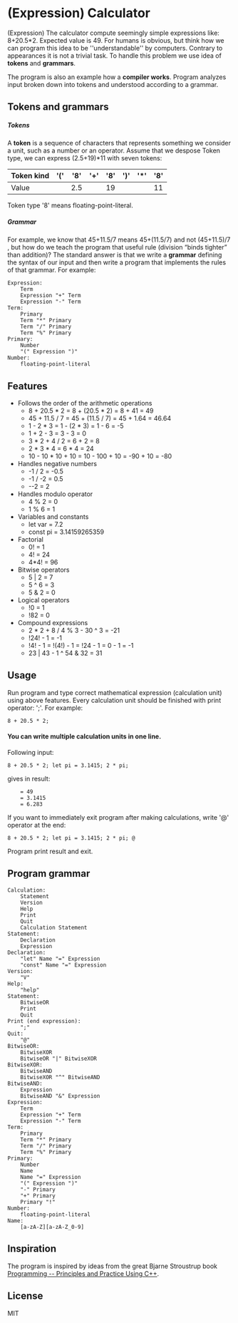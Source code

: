 # (Expression) Calculator

(Expression) The calculator compute seemingly simple expressions like: 8+20.5*2.
Expected value is 49. For humans is obvious, but think how we can program this idea
to be ''understandable'' by computers. Contrary to appearances it is not a trivial task.
To handle this problem we use idea of **tokens** and **grammars**.

The program is also an example how a **compiler works**. Program analyzes input broken
down into tokens and understood according to a grammar.

## Tokens and grammars
##### Tokens
A **token** is a sequence of characters that represents something we consider a unit, such
as a number or an operator. Assume that we despose Token type, we can express 
(2.5+19)*11 with seven tokens:

Token kind | '(' | '8' | '+' | '8' | ')' | '*' | '8' |
---        | --- | --- | --- | --- | --- | --- | --- |
Value      |     | 2.5 |     |  19 |     |     | 11  |

Token type '8' means floating-point-literal.

##### Grammar
For example, we know that 45+11.5/7 means 45+(11.5/7) and not (45+11.5)/7 , but how do we
teach the program that useful rule (division “binds tighter” than addition)? The standard
answer is that we write a **grammar** defining the syntax of our input and then write a program
that implements the rules of that grammar. For example:
```
Expression:
    Term
    Expression "+" Term
    Expression "-" Term
Term:
    Primary
    Term "*" Primary
    Term "/" Primary
    Term "%" Primary
Primary:
    Number
    "(" Expression ")"
Number:
    floating-point-literal
```

## Features
- Follows the order of the arithmetic operations
    - 8 + 20.5 * 2 = 8 + (20.5 * 2) = 8 + 41 = 49
    - 45 + 11.5 / 7 = 45 + (11.5 / 7) = 45 + 1.64 = 46.64 
    - 1 - 2 * 3 = 1 - (2 * 3) = 1 - 6 = -5
    - 1 + 2 - 3 = 3 - 3 = 0
    - 3 * 2 + 4 / 2 = 6 + 2 = 8
    - 2 * 3 * 4 = 6 * 4 = 24
    - 10 - 10 * 10 + 10 = 10 - 100 + 10 = -90 + 10 = -80
- Handles negative numbers
    - -1 / 2 = -0.5
    - -1 / -2 = 0.5
    - --2 = 2
- Handles modulo operator
    - 4 % 2 = 0
    - 1 % 6 = 1
- Variables and constants
    - let var = 7.2
    - const pi = 3.14159265359
- Factorial
    - 0! = 1
    - 4! = 24
    - 4*4! = 96
- Bitwise operators
    - 5 | 2 = 7
    - 5 ^ 6 = 3
    - 5 & 2 = 0
- Logical operators
    - !0 = 1
    - !82 = 0
- Compound expressions
    - 2 * 2 + 8 / 4 % 3 - 30 ^ 3 = -21
    - !24! - 1 = -1
    - !4! - 1 = !(4!) - 1 = !24 - 1 = 0 - 1 = -1
    - 23 | 43 - 1 ^ 54 & 32 = 31

## Usage
Run program and type correct mathematical expression (calculation unit) using above features.
Every calculation unit should be finished with print operator: ';'. For example:
```
8 + 20.5 * 2;
```
#### You can write multiple calculation units in one line.
Following input:
```
8 + 20.5 * 2; let pi = 3.1415; 2 * pi;
```
gives in result:
```
    = 49
    = 3.1415
    = 6.283
```
If you want to immediately exit program after making calculations, write '@' operator
at the end:
```
8 + 20.5 * 2; let pi = 3.1415; 2 * pi; @
```
Program print result and exit.

## Program grammar
```
Calculation:
    Statement
    Version
    Help
    Print
    Quit
    Calculation Statement
Statement:
    Declaration
    Expression
Declaration:
    "let" Name "=" Expression
    "const" Name "=" Expression
Version:
    "V"
Help:
    "help"
Statement:
    BitwiseOR
    Print
    Quit
Print (end expression):
    ";"
Quit:
    "@"
BitwiseOR:
    BitwiseXOR
    BitwiseOR "|" BitwiseXOR
BitwiseXOR:
    BitwiseAND
    BitwiseXOR "^" BitwiseAND
BitwiseAND:
    Expression
    BitwiseAND "&" Expression
Expression:
    Term
    Expression "+" Term
    Expression "-" Term
Term:
    Primary
    Term "*" Primary
    Term "/" Primary
    Term "%" Primary
Primary:
    Number
    Name
    Name "=" Expression
    "(" Expression ")"
    "-" Primary
    "+" Primary
    Primary "!"
Number:
    floating-point-literal
Name:
    [a-zA-Z][a-zA-Z_0-9]
```
<!--## Installation-->
<!--## Plugins-->
<!--## Development-->

## Inspiration
The program is inspired by ideas from the great Bjarne Stroustrup book [Programming -- Principles and Practice Using C++][ppp].

## License

MIT

[//]: # (These are reference links used in the body of this note and get stripped out when the markdown processor does its job. There is no need to format nicely because it shouldn't be seen. Thanks SO - http://stackoverflow.com/questions/4823468/store-comments-in-markdown-syntax)

   [github]: <https://github.com/damianWu>
   [ppp]: <https://www.stroustrup.com/programming.html>